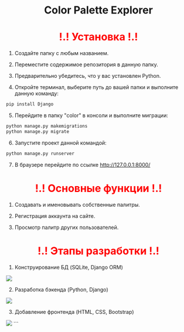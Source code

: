 <H1 align="center">Color Palette Explorer</H1>

<h1 style="color:red;" align="center">!.! Установка !.!</h1>

1) Создайте папку с любым названием.

2) Переместите содержимое репозитория в данную папку.

3) Предварительно убедитесь, что у вас установлен Python.

4) Откройте терминал, выберите путь до вашей папки и выполните данную команду:

```bash
pip install Django
```

5) Перейдите в папку "color" в консоли и выполните миграции:

```bash
python manage.py makemigrations
python manage.py migrate
```

6) Запустите проект данной командой:

```bash
python manage.py runserver
```

7) В браузере перейдите по ссылке http://127.0.0.1:8000/

<h1 style="color:red;" align="center">!.! Основные функции !.!</h1>

1) Создавать и именовывать собственные палитры.

2) Регистрация аккаунта на сайте.

3) Просмотр палитр других пользователей.

<h1 style="color:red;" align="center">!.! Этапы разработки !.!</h1>

1) Конструирование БД (SQLite, Django ORM)

<img src="https://i.ibb.co.com/98scptP/1.jpg">

2) Разработка бэкенда (Python, Django)

<img src="https://i.ibb.co/8NLh2pS/2.jpg">

3) Добавление фронтенда (HTML, CSS, Bootstrap)

<img src="https://i.ibb.co/KrGy17y/3.jpg">
```
